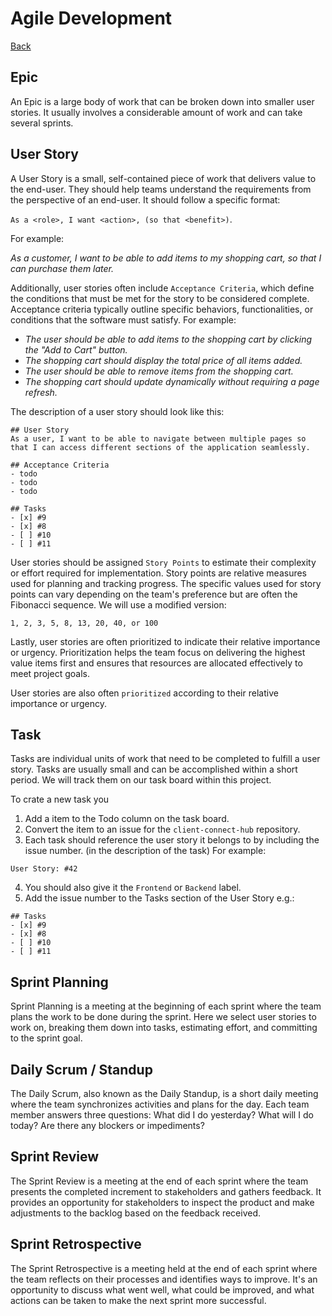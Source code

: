 # Agile Development

[Back](../README.md)

## Epic

An Epic is a large body of work that can be broken down into smaller user stories. It usually involves a considerable amount of work and can take several sprints.

## User Story

A User Story is a small, self-contained piece of work that delivers value to the end-user. They should help teams understand the requirements from the perspective of an end-user. It should follow a specific format:

`As a <role>, I want <action>, (so that <benefit>)`.

For example:

_As a customer, I want to be able to add items to my shopping cart, so that I can purchase them later._

Additionally, user stories often include `Acceptance Criteria`, which define the conditions that must be met for the story to be considered complete. Acceptance criteria typically outline specific behaviors, functionalities, or conditions that the software must satisfy. For example:

-   _The user should be able to add items to the shopping cart by clicking the "Add to Cart" button._
-   _The shopping cart should display the total price of all items added._
-   _The user should be able to remove items from the shopping cart._
-   _The shopping cart should update dynamically without requiring a page refresh._

The description of a user story should look like this:

```
## User Story
As a user, I want to be able to navigate between multiple pages so that I can access different sections of the application seamlessly.

## Acceptance Criteria
- todo
- todo
- todo

## Tasks
- [x] #9
- [x] #8
- [ ] #10
- [ ] #11
```

User stories should be assigned `Story Points` to estimate their complexity or effort required for implementation. Story points are relative measures used for planning and tracking progress. The specific values used for story points can vary depending on the team's preference but are often the Fibonacci sequence.
We will use a modified version:

`1, 2, 3, 5, 8, 13, 20, 40, or 100`

Lastly, user stories are often prioritized to indicate their relative importance or urgency. Prioritization helps the team focus on delivering the highest value items first and ensures that resources are allocated effectively to meet project goals.

User stories are also often `prioritized` according to their relative importance or urgency.

## Task

Tasks are individual units of work that need to be completed to fulfill a user story. Tasks are usually small and can be accomplished within a short period. We will track them on our task board within this project.

To crate a new task you

1. Add a item to the Todo column on the task board.
2. Convert the item to an issue for the `client-connect-hub` repository.
3. Each task should reference the user story it belongs to by including the issue number. (in the description of the task) For example:

```
User Story: #42
```

4. You should also give it the `Frontend` or `Backend` label.
5. Add the issue number to the Tasks section of the User Story e.g.:

```
## Tasks
- [x] #9
- [x] #8
- [ ] #10
- [ ] #11
```

## Sprint Planning

Sprint Planning is a meeting at the beginning of each sprint where the team plans the work to be done during the sprint. Here we select user stories to work on, breaking them down into tasks, estimating effort, and committing to the sprint goal.

## Daily Scrum / Standup

The Daily Scrum, also known as the Daily Standup, is a short daily meeting where the team synchronizes activities and plans for the day. Each team member answers three questions: What did I do yesterday? What will I do today? Are there any blockers or impediments?

## Sprint Review

The Sprint Review is a meeting at the end of each sprint where the team presents the completed increment to stakeholders and gathers feedback. It provides an opportunity for stakeholders to inspect the product and make adjustments to the backlog based on the feedback received.

## Sprint Retrospective

The Sprint Retrospective is a meeting held at the end of each sprint where the team reflects on their processes and identifies ways to improve. It's an opportunity to discuss what went well, what could be improved, and what actions can be taken to make the next sprint more successful.
